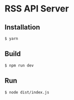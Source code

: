 # RSS API Server

## Installation

``$ yarn``

## Build

``$ npm run dev``

## Run

``$ node dist/index.js``